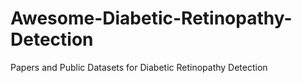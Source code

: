 # Awesome-Diabetic-Retinopathy-Detection
Papers and Public Datasets for Diabetic Retinopathy Detection
